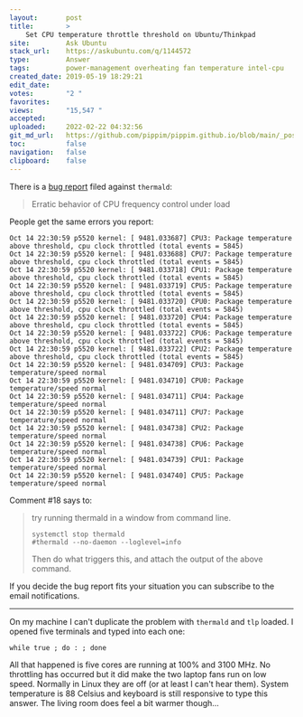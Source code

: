 ```yaml
---
layout:       post
title:        >
    Set CPU temperature throttle threshold on Ubuntu/Thinkpad
site:         Ask Ubuntu
stack_url:    https://askubuntu.com/q/1144572
type:         Answer
tags:         power-management overheating fan temperature intel-cpu
created_date: 2019-05-19 18:29:21
edit_date:    
votes:        "2 "
favorites:    
views:        "15,547 "
accepted:     
uploaded:     2022-02-22 04:32:56
git_md_url:   https://github.com/pippim/pippim.github.io/blob/main/_posts/2019/2019-05-19-Set-CPU-temperature-throttle-threshold-on-Ubuntu_Thinkpad.md
toc:          false
navigation:   false
clipboard:    false
---
```


There is a [bug report][1] filed against `thermald`:

> Erratic behavior of CPU frequency control under load  

People get the same errors you report:

``` 
Oct 14 22:30:59 p5520 kernel: [ 9481.033687] CPU3: Package temperature above threshold, cpu clock throttled (total events = 5845)
Oct 14 22:30:59 p5520 kernel: [ 9481.033688] CPU7: Package temperature above threshold, cpu clock throttled (total events = 5845)
Oct 14 22:30:59 p5520 kernel: [ 9481.033718] CPU1: Package temperature above threshold, cpu clock throttled (total events = 5845)
Oct 14 22:30:59 p5520 kernel: [ 9481.033719] CPU5: Package temperature above threshold, cpu clock throttled (total events = 5845)
Oct 14 22:30:59 p5520 kernel: [ 9481.033720] CPU0: Package temperature above threshold, cpu clock throttled (total events = 5845)
Oct 14 22:30:59 p5520 kernel: [ 9481.033720] CPU4: Package temperature above threshold, cpu clock throttled (total events = 5845)
Oct 14 22:30:59 p5520 kernel: [ 9481.033722] CPU6: Package temperature above threshold, cpu clock throttled (total events = 5845)
Oct 14 22:30:59 p5520 kernel: [ 9481.033722] CPU2: Package temperature above threshold, cpu clock throttled (total events = 5845)
Oct 14 22:30:59 p5520 kernel: [ 9481.034709] CPU3: Package temperature/speed normal
Oct 14 22:30:59 p5520 kernel: [ 9481.034710] CPU0: Package temperature/speed normal
Oct 14 22:30:59 p5520 kernel: [ 9481.034711] CPU4: Package temperature/speed normal
Oct 14 22:30:59 p5520 kernel: [ 9481.034711] CPU7: Package temperature/speed normal
Oct 14 22:30:59 p5520 kernel: [ 9481.034738] CPU2: Package temperature/speed normal
Oct 14 22:30:59 p5520 kernel: [ 9481.034738] CPU6: Package temperature/speed normal
Oct 14 22:30:59 p5520 kernel: [ 9481.034739] CPU1: Package temperature/speed normal
Oct 14 22:30:59 p5520 kernel: [ 9481.034740] CPU5: Package temperature/speed normal
```

Comment #18 says to:

> try running thermald in a window from command line.  
>   
>     systemctl stop thermald  
>     #thermald --no-daemon --loglevel=info  
>   
> Then do what triggers this, and attach the output of the above  
> command.  

If you decide the bug report fits your situation you can subscribe to the email notifications.

----------


On my machine I can't duplicate the problem with `thermald` and `tlp` loaded. I opened five terminals and typed into each one:

``` 
while true ; do : ; done
```

All that happened is five cores are running at 100% and 3100 MHz. No throttling has occurred but it did make the two laptop fans run on low speed. Normally in Linux they are off (or at least I can't hear them). System temperature is 88 Celsius and keyboard is still responsive to type this answer. The living room does feel a bit warmer though...

  [1]: https://bugs.launchpad.net/ubuntu/+source/thermald/+bug/1797802
